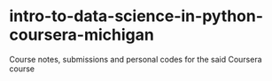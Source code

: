 # intro-to-data-science-in-python-coursera-michigan
Course notes, submissions and personal codes for the said Coursera course
